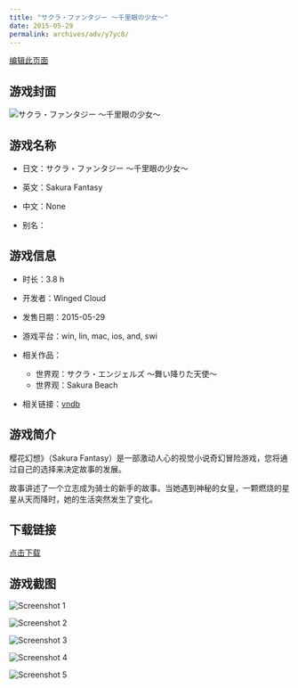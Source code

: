 ```yaml
---
title: "サクラ・ファンタジー ～千里眼の少女～"
date: 2015-05-29
permalink: archives/adv/y7yc8/
---
```

[编辑此页面](https://github.com/ACG-3/ADV3-source/blob/main/source/_posts/%E3%82%B5%E3%82%AF%E3%83%A9%E3%83%BB%E3%83%95%E3%82%A1%E3%83%B3%E3%82%BF%E3%82%B8%E3%83%BC%20%EF%BD%9E%E5%8D%83%E9%87%8C%E7%9C%BC%E3%81%AE%E5%B0%91%E5%A5%B3%EF%BD%9E.md)

## 游戏封面

![サクラ・ファンタジー ～千里眼の少女～](https://pan.timero.xyz/d/onedrive/img_lib_001/%E3%82%B5%E3%82%AF%E3%83%A9%E3%83%BB%E3%83%95%E3%82%A1%E3%83%B3%E3%82%BF%E3%82%B8%E3%83%BC%20%EF%BD%9E%E5%8D%83%E9%87%8C%E7%9C%BC%E3%81%AE%E5%B0%91%E5%A5%B3%EF%BD%9E_cover.avif)


## 游戏名称

- 日文：サクラ・ファンタジー ～千里眼の少女～
- 英文：Sakura Fantasy
- 中文：None

- 别名：


## 游戏信息

- 时长：3.8 h
- 开发者：Winged Cloud
- 发售日期：2015-05-29
- 游戏平台：win, lin, mac, ios, and, swi
- 相关作品：
   - 世界观：サクラ・エンジェルズ ～舞い降りた天使～
   - 世界观：Sakura Beach

- 相关链接：[vndb](https://vndb.org/v17008)


## 游戏简介

樱花幻想》（Sakura Fantasy）是一部激动人心的视觉小说奇幻冒险游戏，您将通过自己的选择来决定故事的发展。

故事讲述了一个立志成为骑士的新手的故事。当她遇到神秘的女皇，一颗燃烧的星星从天而降时，她的生活突然发生了变化。




## 下载链接

[点击下载](https://pan.timero.xyz/onedrive/adv_lib_001/%E3%82%B5%E3%82%AF%E3%83%A9%E3%83%BB%E3%83%95%E3%82%A1%E3%83%B3%E3%82%BF%E3%82%B8%E3%83%BC%20%EF%BD%9E%E5%8D%83%E9%87%8C%E7%9C%BC%E3%81%AE%E5%B0%91%E5%A5%B3%EF%BD%9E)


## 游戏截图


![Screenshot 1](https://pan.timero.xyz/d/onedrive/img_lib_001/%E3%82%B5%E3%82%AF%E3%83%A9%E3%83%BB%E3%83%95%E3%82%A1%E3%83%B3%E3%82%BF%E3%82%B8%E3%83%BC%20%EF%BD%9E%E5%8D%83%E9%87%8C%E7%9C%BC%E3%81%AE%E5%B0%91%E5%A5%B3%EF%BD%9E_Screenshot_1.avif)

![Screenshot 2](https://pan.timero.xyz/d/onedrive/img_lib_001/%E3%82%B5%E3%82%AF%E3%83%A9%E3%83%BB%E3%83%95%E3%82%A1%E3%83%B3%E3%82%BF%E3%82%B8%E3%83%BC%20%EF%BD%9E%E5%8D%83%E9%87%8C%E7%9C%BC%E3%81%AE%E5%B0%91%E5%A5%B3%EF%BD%9E_Screenshot_2.avif)

![Screenshot 3](https://pan.timero.xyz/d/onedrive/img_lib_001/%E3%82%B5%E3%82%AF%E3%83%A9%E3%83%BB%E3%83%95%E3%82%A1%E3%83%B3%E3%82%BF%E3%82%B8%E3%83%BC%20%EF%BD%9E%E5%8D%83%E9%87%8C%E7%9C%BC%E3%81%AE%E5%B0%91%E5%A5%B3%EF%BD%9E_Screenshot_3.avif)

![Screenshot 4](https://pan.timero.xyz/d/onedrive/img_lib_001/%E3%82%B5%E3%82%AF%E3%83%A9%E3%83%BB%E3%83%95%E3%82%A1%E3%83%B3%E3%82%BF%E3%82%B8%E3%83%BC%20%EF%BD%9E%E5%8D%83%E9%87%8C%E7%9C%BC%E3%81%AE%E5%B0%91%E5%A5%B3%EF%BD%9E_Screenshot_4.avif)

![Screenshot 5](https://pan.timero.xyz/d/onedrive/img_lib_001/%E3%82%B5%E3%82%AF%E3%83%A9%E3%83%BB%E3%83%95%E3%82%A1%E3%83%B3%E3%82%BF%E3%82%B8%E3%83%BC%20%EF%BD%9E%E5%8D%83%E9%87%8C%E7%9C%BC%E3%81%AE%E5%B0%91%E5%A5%B3%EF%BD%9E_Screenshot_5.avif)

